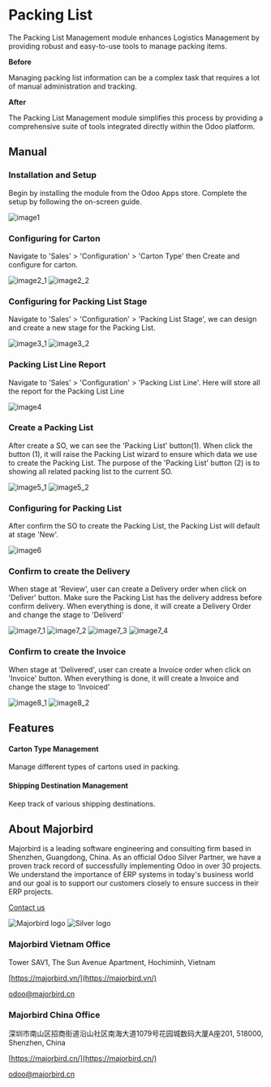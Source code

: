 # Packing List 

The Packing List Management module enhances Logistics Management by providing robust and easy-to-use tools to manage packing items.

**Before** 

Managing packing list information can be a complex task that requires a lot of manual administration and tracking.

**After**
 
The Packing List Management module simplifies this process by providing a comprehensive suite of tools integrated directly within the Odoo platform.

## Manual

### Installation and Setup
Begin by installing the module from the Odoo Apps store. Complete the setup by following the on-screen guide.

![image1](https://gitlab.com/mjb.customers/out/enroutebizz//raw/17.0/mjb_packing_list_base/static/description/image1.png?inline=false)
 
### Configuring for Carton
Navigate to 'Sales' > 'Configuration' > 'Carton Type' then Create and configure for carton.

![image2_1](https://gitlab.com/mjb.customers/out/enroutebizz//raw/17.0/mjb_packing_list_base/static/description/image2_1.png?inline=false) 
![image2_2](https://gitlab.com/mjb.customers/out/enroutebizz//raw/17.0/mjb_packing_list_base/static/description/image2_2.png?inline=false)
 
### Configuring for Packing List Stage
Navigate to 'Sales' > 'Configuration' > 'Packing List Stage', we can design and create a new stage for the Packing List.

![image3_1](https://gitlab.com/mjb.customers/out/enroutebizz//raw/17.0/mjb_packing_list_base/static/description/image3_1.png?inline=false) 
![image3_2](https://gitlab.com/mjb.customers/out/enroutebizz//raw/17.0/mjb_packing_list_base/static/description/image3_2.png?inline=false)
 
### Packing List Line Report
Navigate to 'Sales' > 'Configuration' > 'Packing List Line'. Here will store all the report for the Packing List Line

![image4](https://gitlab.com/mjb.customers/out/enroutebizz//raw/17.0/mjb_packing_list_base/static/description/image4.png?inline=false)
 
### Create a Packing List
After create a SO, we can see the 'Packing List' button(1). When click the button (1), it will raise the Packing List wizard to ensure which data we use to create the Packing List. The purpose of the 'Packing List' button (2) is to showing all related packing list to the current SO.

![image5_1](https://gitlab.com/mjb.customers/out/enroutebizz//raw/17.0/mjb_packing_list_base/static/description/image5_1.png?inline=false) 
![image5_2](https://gitlab.com/mjb.customers/out/enroutebizz//raw/17.0/mjb_packing_list_base/static/description/image5_2.png?inline=false)
 
### Configuring for Packing List
After confirm the SO to create the Packing List, the Packing List will default at stage 'New'.

![image6](https://gitlab.com/mjb.customers/out/enroutebizz//raw/17.0/mjb_packing_list_base/static/description/image6.png?inline=false)
 
### Confirm to create the Delivery
When stage at 'Review', user can create a Delivery order when click on 'Deliver' button. Make sure the Packing List has the delivery address before confirm delivery. When everything is done, it will create a Delivery Order and change the stage to 'Deliverd'

![image7_1](https://gitlab.com/mjb.customers/out/enroutebizz//raw/17.0/mjb_packing_list_base/static/description/image7_1.png?inline=false) 
![image7_2](https://gitlab.com/mjb.customers/out/enroutebizz//raw/17.0/mjb_packing_list_base/static/description/image7_2.png?inline=false) 
![image7_3](https://gitlab.com/mjb.customers/out/enroutebizz//raw/17.0/mjb_packing_list_base/static/description/image7_3.png?inline=false) 
![image7_4](https://gitlab.com/mjb.customers/out/enroutebizz//raw/17.0/mjb_packing_list_base/static/description/image7_4.png?inline=false)
 
### Confirm to create the Invoice
When stage at 'Delivered', user can create a Invoice order when click on 'Invoice' button. When everything is done, it will create a Invoice and change the stage to 'Invoiced'

![image8_1](https://gitlab.com/mjb.customers/out/enroutebizz//raw/17.0/mjb_packing_list_base/static/description/image8_1.png?inline=false) 
![image8_2](https://gitlab.com/mjb.customers/out/enroutebizz//raw/17.0/mjb_packing_list_base/static/description/image8_2.png?inline=false)
  
## Features

#### Carton Type Management
Manage different types of cartons used in packing.

#### Shipping Destination Management
Keep track of various shipping destinations.

## About Majorbird
Majorbird is a leading software engineering and consulting firm based in Shenzhen, Guangdong, China. As an official Odoo Silver Partner, we have a proven track record of successfully implementing Odoo in over 30 projects. We understand the importance of ERP systems in today's business world and our goal is to support our customers closely to ensure success in their ERP projects.

[Contact us](https://majorbird.cn/contactus)

![Majorbird logo](https://gitlab.com/mjb.customers/out/enroutebizz//raw/17.0/mjb_packing_list_base/static/description/logo.png?inline=false)
![Silver logo](https://gitlab.com/mjb.customers/out/enroutebizz//raw/17.0/mjb_packing_list_base/static/description/logo_silver.png?inline=false) 

### Majorbird Vietnam Office
Tower SAV1, The Sun Avenue Apartment, Hochiminh, Vietnam

[https://majorbird.vn/](https://majorbird.vn/)

[odoo@majorbird.cn](mailto:odoo@majorbird.cn?subject=VN%20MODULE%20Packing%20List)

### Majorbird China Office 
深圳市南山区招商街道沿山社区南海大道1079号花园城数码大厦A座201, 518000, Shenzhen, China

[https://majorbird.cn/](https://majorbird.cn/)

[odoo@majorbird.cn](mailto:odoo@majorbird.cn?subject=CN%20MODULE%20Packing%20List)
